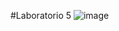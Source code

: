 #Laboratorio 5
![image](https://github.com/Miguel2314carvajal/Practica01/assets/151950810/5dc358fa-0210-4c5c-b977-bbc10eac90a0)
